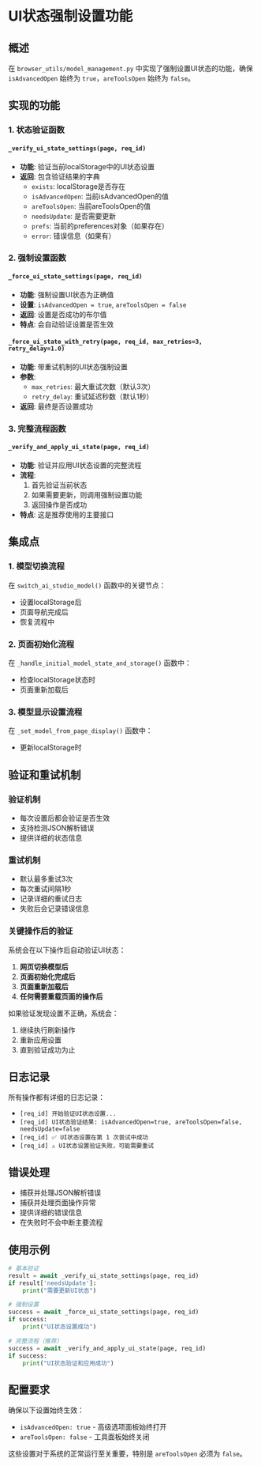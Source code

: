 # UI状态强制设置功能

## 概述

在 `browser_utils/model_management.py` 中实现了强制设置UI状态的功能，确保 `isAdvancedOpen` 始终为 `true`，`areToolsOpen` 始终为 `false`。

## 实现的功能

### 1. 状态验证函数

#### `_verify_ui_state_settings(page, req_id)`
- **功能**: 验证当前localStorage中的UI状态设置
- **返回**: 包含验证结果的字典
  - `exists`: localStorage是否存在
  - `isAdvancedOpen`: 当前isAdvancedOpen的值
  - `areToolsOpen`: 当前areToolsOpen的值
  - `needsUpdate`: 是否需要更新
  - `prefs`: 当前的preferences对象（如果存在）
  - `error`: 错误信息（如果有）

### 2. 强制设置函数

#### `_force_ui_state_settings(page, req_id)`
- **功能**: 强制设置UI状态为正确值
- **设置**: `isAdvancedOpen = true`, `areToolsOpen = false`
- **返回**: 设置是否成功的布尔值
- **特点**: 会自动验证设置是否生效

#### `_force_ui_state_with_retry(page, req_id, max_retries=3, retry_delay=1.0)`
- **功能**: 带重试机制的UI状态强制设置
- **参数**: 
  - `max_retries`: 最大重试次数（默认3次）
  - `retry_delay`: 重试延迟秒数（默认1秒）
- **返回**: 最终是否设置成功

### 3. 完整流程函数

#### `_verify_and_apply_ui_state(page, req_id)`
- **功能**: 验证并应用UI状态设置的完整流程
- **流程**: 
  1. 首先验证当前状态
  2. 如果需要更新，则调用强制设置功能
  3. 返回操作是否成功
- **特点**: 这是推荐使用的主要接口

## 集成点

### 1. 模型切换流程
在 `switch_ai_studio_model()` 函数中的关键节点：
- 设置localStorage后
- 页面导航完成后
- 恢复流程中

### 2. 页面初始化流程
在 `_handle_initial_model_state_and_storage()` 函数中：
- 检查localStorage状态时
- 页面重新加载后

### 3. 模型显示设置流程
在 `_set_model_from_page_display()` 函数中：
- 更新localStorage时

## 验证和重试机制

### 验证机制
- 每次设置后都会验证是否生效
- 支持检测JSON解析错误
- 提供详细的状态信息

### 重试机制
- 默认最多重试3次
- 每次重试间隔1秒
- 记录详细的重试日志
- 失败后会记录错误信息

### 关键操作后的验证
系统会在以下操作后自动验证UI状态：
1. **网页切换模型后**
2. **页面初始化完成后**
3. **页面重新加载后**
4. **任何需要重载页面的操作后**

如果验证发现设置不正确，系统会：
1. 继续执行刷新操作
2. 重新应用设置
3. 直到验证成功为止

## 日志记录

所有操作都有详细的日志记录：
- `[req_id] 开始验证UI状态设置...`
- `[req_id] UI状态验证结果: isAdvancedOpen=true, areToolsOpen=false, needsUpdate=false`
- `[req_id] ✅ UI状态设置在第 1 次尝试中成功`
- `[req_id] ⚠️ UI状态设置验证失败，可能需要重试`

## 错误处理

- 捕获并处理JSON解析错误
- 捕获并处理页面操作异常
- 提供详细的错误信息
- 在失败时不会中断主要流程

## 使用示例

```python
# 基本验证
result = await _verify_ui_state_settings(page, req_id)
if result['needsUpdate']:
    print("需要更新UI状态")

# 强制设置
success = await _force_ui_state_settings(page, req_id)
if success:
    print("UI状态设置成功")

# 完整流程（推荐）
success = await _verify_and_apply_ui_state(page, req_id)
if success:
    print("UI状态验证和应用成功")
```

## 配置要求

确保以下设置始终生效：
- `isAdvancedOpen: true` - 高级选项面板始终打开
- `areToolsOpen: false` - 工具面板始终关闭

这些设置对于系统的正常运行至关重要，特别是 `areToolsOpen` 必须为 `false`。
